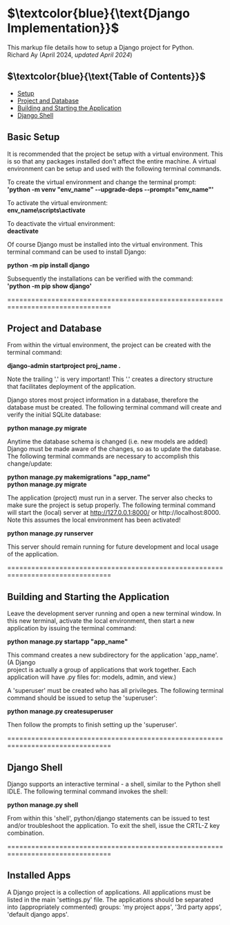 # $`\textcolor{blue}{\text{Django Implementation}}`$
This markup file details how to setup a Django project for Python.  
Richard Ay (April 2024, *updated April 2024*)  


## $`\textcolor{blue}{\text{Table of Contents}}`$
* [Setup](#setup)
* [Project and Database](#Project-and-Database)
* [Building and Starting the Application](#Building-and-Starting-the-Application)
* [Django Shell](#Django-Shell)


## Basic Setup
It is recommended that the project be setup with a virtual environment.  This is
so that any packages installed don't affect the entire machine.  A virtual 
environment can be setup and used with the following terminal commands.  

To create the virtual environment and change the terminal prompt:  
**'python -m venv "env_name" --upgrade-deps --prompt="env_name"'**  

To activate the virtual environment:  
**env_name\scripts\activate**  

To deactivate the virtual environment:  
**deactivate**  

Of course Django must be installed into the virtual environment.  This terminal
command can be used to install Django:  

**python -m pip install django**  

Subsequently the installations can be verified with the command:   
**'python -m pip show django'**  

================================================================================

## Project and Database
From within the virtual environment, the project can be created with the terminal
command:  

**django-admin startproject proj_name .**  

Note the trailing '.' is very important!  This '.' creates a directory structure 
that facilitates deployment of the application.

Django stores most project information in a database, therefore the database must 
be created.  The following terminal command will create and verify the initial
SQLite database:  

**python manage.py migrate**  

Anytime the database schema is changed (i.e. new models are added) Django must 
be made aware of the changes, so as to update the database. The following 
terminal commands are necessary to accomplish this change/update:  

**python manage.py makemigrations "app_name"**  
**python manage.py migrate**  

The application (project) must run in a server.  The server also checks to make 
sure the project is setup properly.  The following terminal command will
start the (local) server at http://127.0.0.1:8000/ or http://localhost:8000. Note
this assumes the local environment has been activated!

**python manage.py runserver**  

This server should remain running for future development and local usage of the
application.


================================================================================

## Building and Starting the Application
Leave the development server running and open a new terminal window.  In this new
terminal, activate the local environment, then start a new application by issuing
 the terminal command:  

**python manage.py startapp "app_name"**   

This command creates a new subdirectory for the application 'app_name'.  (A Django  
project is actually a group of applications that work together. Each application 
will have .py files for: models, admin, and view.)

A 'superuser' must be created who has all privileges.  The following terminal
command should be issued to setup the 'superuser':  

**python manage.py createsuperuser**  

Then follow the prompts to finish setting up the 'superuser'.


================================================================================

## Django Shell
Django supports an interactive terminal - a shell, similar to the Python shell
IDLE.  The following terminal command invokes the shell:

**python manage.py shell**

From within this 'shell', python/django statements can be issued to test and/or
troubleshoot the application.  To exit the shell, issue the CRTL-Z key combination.   


================================================================================

## Installed Apps
A Django project is a collection of applications.  All applications must be listed in 
the main 'settings.py' file.  The applications should be separated into (appropriately
commented) groups: 'my project apps', '3rd party apps', 'default django apps'.
